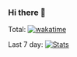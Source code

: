 ### Hi there 👋

Total: [![wakatime](https://wakatime.com/badge/user/67c66596-2fff-4e03-a13d-aeefdfb31296.svg)](https://wakatime.com/@67c66596-2fff-4e03-a13d-aeefdfb31296) 


Last 7 day: [![Stats](https://github-readme-stats.vercel.app/api/wakatime?username=onurkaraas)](https://github.com/anuraghazra/github-readme-stats)
